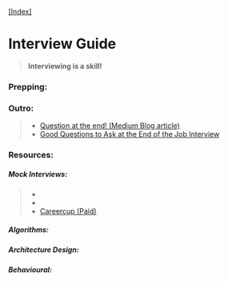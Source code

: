[[Index]](https://github.com/anicksaha/leetcode/blob/master/index.md)

# Interview Guide

> __Interviewing is a skill!__

### Prepping:

### Outro:
> - [Question at the end! (Medium Blog article)](https://medium.freecodecamp.org/vital-questions-to-ask-an-interviewer-bonus-question-at-the-end-264bc2caff8d)
> - [Good Questions to Ask at the End of the Job Interview](https://biginterview.com/blog/2011/08/best-questions-to-ask-end-interview.html)

### Resources:

##### Mock Interviews:
> - []()
> - [](https://interviewing.io/)
> - [Careercup (Paid)](https://careercup.com/interview)

##### Algorithms:


##### Architecture Design:

##### Behavioural:




